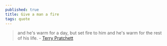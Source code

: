 ```yaml
---
published: true
title: Give a man a fire
tags: quote
---
```

> and he's warm for a day, but set fire to him and he's warm for the rest of his life. - [Terry Pratchett ](https://www.goodreads.com/quotes/2634-give-a-man-a-fire-and-he-s-warm-for-a)